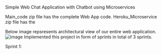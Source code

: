 Simple Web Chat Application with Chatbot using Microservices

Main_code zip file has the complete Web App code.
Heroku_Microservice zip file has the 

Below image repsresents architectural view of our entire web application.
![image](https://user-images.githubusercontent.com/36757754/191117791-f66ee743-11f0-4a98-9a50-3cc2f7a2442a.png)
Implemented this project in form of sprints in total of 3 sprints.

Sprint 1:
